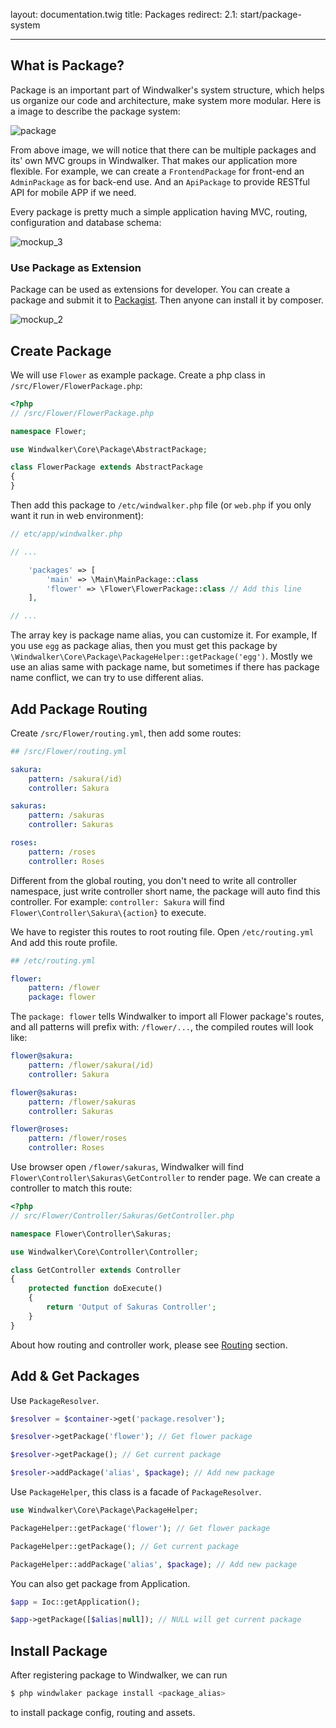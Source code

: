 layout: documentation.twig
title: Packages
redirect:
    2.1: start/package-system 

---

## What is Package?

Package is an important part of Windwalker's system structure, which helps us organize our code and architecture, make system more modular.
Here is a image to describe the package system:

![package](https://cloud.githubusercontent.com/assets/1639206/5579031/b4c50ed8-906e-11e4-8964-a1f2d949fc88.png)

From above image, we will notice that there can be multiple packages and its' own MVC groups in Windwalker. That makes our application
 more flexible. For example, we can create a `FrontendPackage` for front-end an `AdminPackage` as for back-end use.
 And an `ApiPackage` to provide RESTful API for mobile APP if we need.

Every package is pretty much a simple application having MVC, routing, configuration and database schema:

![mockup_3](https://cloud.githubusercontent.com/assets/1639206/5579086/ff7483ea-906f-11e4-9663-31c9276493af.png)

### Use Package as Extension

Package can be used as extensions for developer. You can create a package and submit it to [Packagist](https://packagist.org/).
Then anyone can install it by composer.

![mockup_2](https://cloud.githubusercontent.com/assets/1639206/5579085/ff715d8c-906f-11e4-92dc-43c3839e0ef8.png)

## Create Package

We will use `Flower` as example package. Create a php class in `/src/Flower/FlowerPackage.php`:

```php
<?php
// /src/Flower/FlowerPackage.php

namespace Flower;

use Windwalker\Core\Package\AbstractPackage;

class FlowerPackage extends AbstractPackage
{
}
```

Then add this package to `/etc/windwalker.php` file (or `web.php` if you only want it run in web environment):

```php
// etc/app/windwalker.php

// ...

    'packages' => [
        'main' => \Main\MainPackage::class
        'flower' => \Flower\FlowerPackage::class // Add this line
    ],

// ...
```

The array key is package name alias, you can customize it. For example, If you use `egg` as package alias, then you must
get this package by `\Windwalker\Core\Package\PackageHelper::getPackage('egg')`. Mostly we use an alias same with package name,
but sometimes if there has package name conflict, we can try to use different alias.

## Add Package Routing

Create `/src/Flower/routing.yml`, then add some routes:

```yaml
## /src/Flower/routing.yml

sakura:
    pattern: /sakura(/id)
    controller: Sakura

sakuras:
    pattern: /sakuras
    controller: Sakuras

roses:
    pattern: /roses
    controller: Roses
```

Different from the global routing, you don't need to write all controller namespace, just write controller short name,
the package will auto find this controller. For example: `controller: Sakura` will find `Flower\Controller\Sakura\{action}` to execute.

We have to register this routes to root routing file. Open `/etc/routing.yml` And add this route profile.

```yaml
## /etc/routing.yml

flower:
    pattern: /flower
    package: flower
```

The `package: flower` tells Windwalker to import all Flower package's routes, and all patterns will prefix with: `/flower/...`,
the compiled routes will look like:

```yaml
flower@sakura:
    pattern: /flower/sakura(/id)
    controller: Sakura

flower@sakuras:
    pattern: /flower/sakuras
    controller: Sakuras

flower@roses:
    pattern: /flower/roses
    controller: Roses
```

Use browser open `/flower/sakuras`, Windwalker will find `Flower\Controller\Sakuras\GetController` to render page.
We can create a controller to match this route:

```php
<?php
// src/Flower/Controller/Sakuras/GetController.php

namespace Flower\Controller\Sakuras;

use Windwalker\Core\Controller\Controller;

class GetController extends Controller
{
	protected function doExecute()
	{
		return 'Output of Sakuras Controller';
	}
}
```

About how routing and controller work, please see [Routing](routing.html) section.

## Add & Get Packages

Use `PackageResolver`.

```php
$resolver = $container->get('package.resolver');

$resolver->getPackage('flower'); // Get flower package

$resolver->getPackage(); // Get current package

$resoler->addPackage('alias', $package); // Add new package
```

Use `PackageHelper`, this class is a facade of `PackageResolver`.

```php
use Windwalker\Core\Package\PackageHelper;

PackageHelper::getPackage('flower'); // Get flower package

PackageHelper::getPackage(); // Get current package

PackageHelper::addPackage('alias', $package); // Add new package
```

You can also get package from Application.

```php
$app = Ioc::getApplication();

$app->getPackage([$alias|null]); // NULL will get current package
```

## Install Package

After registering package to Windwalker, we can run

```php
$ php windwlaker package install <package_alias>
```

to install package config, routing and assets.
